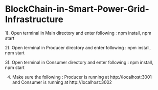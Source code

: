 # BlockChain-in-Smart-Power-Grid-Infrastructure
1). Open terminal in Main directory and enter following :
  npm install,
  npm start

2). Open terminal in Producer directory and enter following :
  npm install,
  npm start
  
3). Open terminal in Consumer directory and enter following :
  npm install,
  npm start
  
4) Make sure the following :
  Producer is running at http://localhost:3001  and
  Consumer is running at http://localhost:3002
